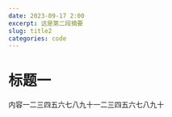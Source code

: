 ```yaml
---
date: 2023-09-17 2:00
excerpt: 这是第二段摘要
slug: title2
categories: code
---
```



# 标题一
<p>内容一二三四五六七八九十一二三四五六七八九十
</p>
